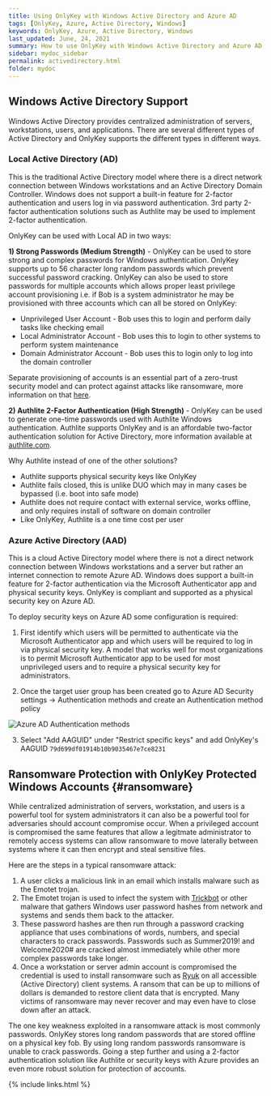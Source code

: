 ```yaml
---
title: Using OnlyKey with Windows Active Directory and Azure AD
tags: [OnlyKey, Azure, Active Directory, Windows]
keywords: OnlyKey, Azure, Active Directory, Windows
last_updated: June, 24, 2021
summary: How to use OnlyKey with Windows Active Directory and Azure AD for 2-factor Authentication and Protection from Ransomware
sidebar: mydoc_sidebar
permalink: activedirectory.html
folder: mydoc
---
```


## Windows Active Directory Support

Windows Active Directory provides centralized administration of servers, workstations, users, and applications. There are several different types of Active Directory and OnlyKey supports the different types in different ways.

### Local Active Directory (AD)

This is the traditional Active Directory model where there is a direct network connection between Windows workstations and an Active Directory Domain Controller. Windows does not support a built-in feature for 2-factor authentication and users log in via password authentication. 3rd party 2-factor authentication solutions such as Authlite may be used to implement 2-factor authentication.

OnlyKey can be used with Local AD in two ways:

**1) Strong Passwords (Medium Strength)** - OnlyKey can be used to store strong and complex passwords for Windows authentication. OnlyKey supports up to 56 character long random passwords which prevent successful password cracking. OnlyKey can also be used to store passwords for multiple accounts which allows proper least privilege account provisioning i.e. if Bob is a system administrator he may be provisioned with three accounts which can all be stored on OnlyKey:
- Unprivileged User Account - Bob uses this to login and perform daily tasks like checking email
- Local Administrator Account - Bob uses this to login to other systems to perform system maintenance 
- Domain Administrator Account - Bob uses this to login only to log into the domain controller 

Separate provisioning of accounts is an essential part of a zero-trust security model and can protect against attacks like ransomware, more information on that [here](#ransomware).

**2) Authlite 2-Factor Authentication (High Strength)** - OnlyKey can be used to generate one-time passwords used with Authlite Windows authentication. Authlite supports OnlyKey and is an affordable two-factor authentication solution for Active Directory, more information available at [authlite.com](https://www.authlite.com/). 

Why Authlite instead of one of the other solutions?
- Authlite supports physical security keys like OnlyKey
- Authlite fails closed, this is unlike DUO which may in many cases be bypassed (i.e. boot into safe mode)
- Authlite does not require contact with external service, works offline, and only requires install of software on domain controller
- Like OnlyKey, Authlite is a one time cost per user

### Azure Active Directory (AAD)

This is a cloud Active Directory model where there is not a direct network connection between Windows workstations and a server but rather an internet connection to remote Azure AD. Windows does support a built-in feature for 2-factor authentication via the Microsoft Authenticator app and physical security keys. OnlyKey is compliant and supported as a physical security key on Azure AD.

To deploy security keys on Azure AD some configuration is required:

1) First identify which users will be permitted to authenticate via the Microsoft Authenticator app and which users will be required to log in via physical security key. A model that works well for most organizations is to permit Microsoft Authenticator app to be used for most unprivileged users and to require a physical security key for administrators.

2) Once the target user group has been created go to Azure AD Security settings -> Authentication methods and create an Authentication method policy

![Azure AD Authentication methods](https://raw.githubusercontent.com/trustcrypto/trustcrypto.github.io/master/images/authentication.png)

3) Select "Add AAGUID" under "Restrict specific keys" and add OnlyKey's AAGUID `79d699df01914b10b9035467e7ce8231`

## Ransomware Protection with OnlyKey Protected Windows Accounts {#ransomware}

While centralized administration of servers, workstation, and users is a powerful tool for system administrators it can also be a powerful tool for adversaries should account compromise occur. When a privileged account is compromised the same features that allow a legitmate administrator to remotely access systems can allow ransomware to move laterally between systems where it can then encrypt and steal sensitive files.

Here are the steps in a typical ransomware attack:

1. A user clicks a malicious link in an email which installs malware such as the Emotet trojan.
2. The Emotet trojan is used to infect the system with [Trickbot](https://blog.malwarebytes.com/detections/trojan-trickbot/) or other malware that gathers Windows user password hashes from network and systems and sends them back to the attacker.
3. These password hashes are then run through a password cracking appliance that uses combinations of words, numbers, and special characters to crack passwords. Passwords such as Summer2019! and Welcome2020# are cracked almost immediately while other more complex passwords take longer.
4. Once a workstation or server admin account is compromised the credential is used to install ransomware such as [Ryuk](https://www.crowdstrike.com/blog/big-game-hunting-with-ryuk-another-lucrative-targeted-ransomware/) on all accessible (Active Directory) client systems. A ransom that can be up to millions of dollars is demanded to restore client data that is encrypted. Many victims of ransomware may never recover and may even have to close down after an attack.

The one key weakness exploited in a ransomware attack is most commonly passwords. OnlyKey stores long random passwords that are stored offline on a physical key fob. By using long random passwords ransomware is unable to crack passwords. Going a step further and using a 2-factor authentication solution like Authlite or security keys with Azure provides an even more robust solution for protection of accounts. 

{% include links.html %}
